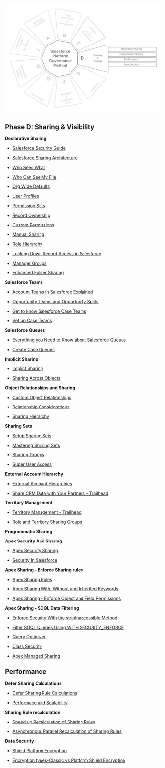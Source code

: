 <p align="center">
  <img src="https://github.com/SalesforcePlatformGovernanceMethod/phase-d/blob/7016a1d0ce787edfef401872d72acaa5bfa76dd1/images/phase-d.png" title="Phase C">
</p>

## Phase D: Sharing &amp; Visibility

**Declarative Sharing**

- [Salesforce Security Guide](https://developer.salesforce.com/docs/atlas.en-us.securityImplGuide.meta/securityImplGuide/salesforce_security_guide.htm)

- [Salesforce Sharing Architecture](https://developer.salesforce.com/docs/atlas.en-us.dat.meta/dat/dat_intro.htm)

- [Who Sees What](https://developer.salesforce.com/docs/atlas.en-us.securityImplGuide.meta/securityImplGuide/security_data_access.htm)

- [Who Can See My File](https://help.salesforce.com/s/articleView?id=sf.collab_files_settings_perms.htm&type=5)

- [Org Wide Defaults](https://developer.salesforce.com/docs/atlas.en-us.securityImplGuide.meta/securityImplGuide/security_sharing_owd_about.htm)

- [User Profiles](https://help.salesforce.com/s/articleView?id=sf.admin_userprofiles.htm&type=5)

- [Permission Sets](https://help.salesforce.com/s/articleView?id=sf.perm_sets_overview.htm&type=5)

- [Record Ownership](https://developer.salesforce.com/blogs/engineering/2013/10/behind-the-scenes-of-record-ownership-in-salesforce#:~:text=Record%20ownership%20is%20at%20the,records%20or%20types%20of%20records.&text=When%20you%20first%20learned%20that,have%20been%20a%20little%20surprised)

- [Custom Permissions](https://help.salesforce.com/s/articleView?id=sf.custom_perms_overview.htm&type=5)

- [Manual Sharing](https://help.salesforce.com/s/articleView?id=sf.granting_access_to_records.htm&type=5)

- [Role Hierarchy](https://help.salesforce.com/s/articleView?id=sf.security_controlling_access_using_hierarchies.htm&type=5)

- [Locking Down Record Access in Salesforce](https://developer.salesforce.com/blogs/engineering/2013/12/locking-down-record-access-in-salesforce)

- [Manager Groups](https://help.salesforce.com/s/articleView?id=sf.users_managers_only.htm&type=5)

- [Enhanced Folder Sharing](https://help.salesforce.com/s/articleView?id=sf.analytics_sharing_enable.htm&type=5)

**Salesforce Teams**

- [Account Teams in Salesforce Explained](https://www.sfdcpanther.com/account-team-in-salesforce/)

- [Opportunity Teams and Opportunity Splits](https://help.salesforce.com/s/articleView?id=sf.teamselling.htm&type=5)

- [Get to know Salesforce Case Teams](https://sfdcdlh.com/sfdc-news/get-to-know-salesforce-case-teams)

- [Set up Case Teams](https://help.salesforce.com/s/articleView?id=sf.caseteam_setup.htm&type=5)

**Salesforce Queues**

- [Everything you Need to Know about Salesforce Queues](https://www.salesforceben.com/everything-you-need-to-know-about-salesforce-queues/)

- [Create Case Queues](https://trailhead.salesforce.com/content/learn/projects/set-up-case-escalation-entitlements/create-case-queues-assignment-rule)

**Implicit Sharing**

- [Implict Sharing](https://developer.salesforce.com/docs/atlas.en-us.draes.meta/draes/draes_object_relationships_implicit_sharing.htm)

- [Sharing Across Objects](https://help.salesforce.com/s/articleView?id=sf.sharing_across_objects.htm&type=5)

**Object Relationships and Sharing**

- [Custom Object Relationships](https://help.salesforce.com/s/articleView?id=sf.overview_of_custom_object_relationships.htm&type=5)

- [Relationship Considerations](https://help.salesforce.com/s/articleView?id=sf.relationships_considerations.htm&type=5)

- [Sharing Hierarchy](https://help.salesforce.com/s/articleView?id=sf.viewing_which_users_have_access_lex.htm&type=5)

**Sharing Sets**

- [Setup Sharing Sets](https://help.salesforce.com/s/articleView?id=sf.networks_setting_light_users.htm&type=5)

- [Mastering Sharing Sets](https://salesforcesidekick.com/2019/09/04/mastering-sharing-sets-in-communities/#:~:text=To%20access%20your%20Sharing%20Sets,want%20to%20grant%20sharing%20on)

- [Sharing Groups](https://help.salesforce.com/s/articleView?id=sf.networks_sharing_light_users.htm&type=5)

- [Super User Access](https://help.salesforce.com/s/articleView?id=sf.networks_super_user_access.htm&type=5)

**External Account Hierarchy**

- [External Account Hierarchies](https://help.salesforce.com/s/articleView?id=sf.networks_external_account_hierarchies.htm&type=5)

- [Share CRM Data with Your Partners - Trailhead](https://trailhead.salesforce.com/content/learn/projects/communities_share_crm_data)

**Territory Management**

- [Territory Management - Trailhead](https://trailhead.salesforce.com/content/learn/modules/territory-management-basics/get-started-with-enterprise-territory-management)

- [Role and Territory Sharing Groups](https://help.salesforce.com/s/articleView?id=sf.users_role_terr_sharing_groups.htm&type=5)

**Programmatic Sharing**

**Apex Security And Sharing**

- [Apex Security Sharing](https://developer.salesforce.com/docs/atlas.en-us.apexcode.meta/apexcode/apex_security_sharing_chapter.htm)

- [Security In Salesforce](https://www.apexhours.com/security-in-salesforce/)

**Apex Sharing - Enforce Sharing rules**

- [Apex Sharing Rules](https://developer.salesforce.com/docs/atlas.en-us.apexcode.meta/apexcode/apex_security_sharing_rules.htm)

- [Apex Sharing With, Without and Inherited Keywords](https://developer.salesforce.com/docs/atlas.en-us.apexcode.meta/apexcode/apex_classes_keywords_sharing.htm)

- [Apex Sharing - Enforce Object and Field Permissions](https://developer.salesforce.com/docs/atlas.en-us.apexcode.meta/apexcode/apex_classes_perms_enforcing.htm)

**Apex Sharing - SOQL Data Filtering**

- [Enforce Security With the stripInaccessible Method](https://developer.salesforce.com/docs/atlas.en-us.apexcode.meta/apexcode/apex_classes_with_security_stripInaccessible.htm)

- [Filter SOQL Queries Using WITH SECURITY_ENFORCE](https://developer.salesforce.com/docs/atlas.en-us.apexcode.meta/apexcode/apex_classes_with_security_enforced.htm)

- [Query Optimizer](https://www.mstsolutions.com/technical/inside-the-force-com-query-optimizer/)

- [Class Security](https://developer.salesforce.com/docs/atlas.en-us.apexcode.meta/apexcode/apex_classes_security.htm)

- [Apex Managed Sharing](https://developer.salesforce.com/docs/atlas.en-us.apexcode.meta/apexcode/apex_bulk_sharing.htm)

## **Performance**

**Defer Sharing Calculations**

- [Defer Sharing Rule Calculations](https://help.salesforce.com/s/articleView?id=sf.security_sharing_rule_recalculation.htm&type=5)

- [Performace and Scalability](https://www.issacc.com/salesforce-sharing-and-visibility-designer-exam-preparation-performance-and-scalability/)

**Sharing Rule recalculation**

- [Speed up Recalculation of Sharing Rules](https://help.salesforce.com/s/articleView?id=000325943&type=1)

- [Asynchronous Parallel Recalculation of Sharing Rules](https://developer.salesforce.com/docs/atlas.en-us.securityImplGuide.meta/securityImplGuide/security_sharing_recalculating_parallel.htm)

**Data Security**

- [Shield Platform Encryption](https://developer.salesforce.com/docs/atlas.en-us.securityImplGuide.meta/securityImplGuide/security_pe_overview.htm)

- [Encryption types-Classic vs Platform Shield Encryption](https://developer.salesforce.com/docs/atlas.en-us.securityImplGuide.meta/securityImplGuide/security_pe_vs_classic_encryption.htm)
